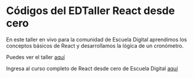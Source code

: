 # Códigos del EDTaller React desde cero

En este taller en vivo para la comunidad de Escuela Digital aprendimos los conceptos básicos de React y desarrollamos la lógica de un cronómetro.

Puedes ver el taller [aquí](https://www.youtube.com/watch?v=FSdeAuk5-Mg)

Ingresa al curso completo de React desde cero de Escuela Digital [aquí](https://escuela.digital/cursos/react)